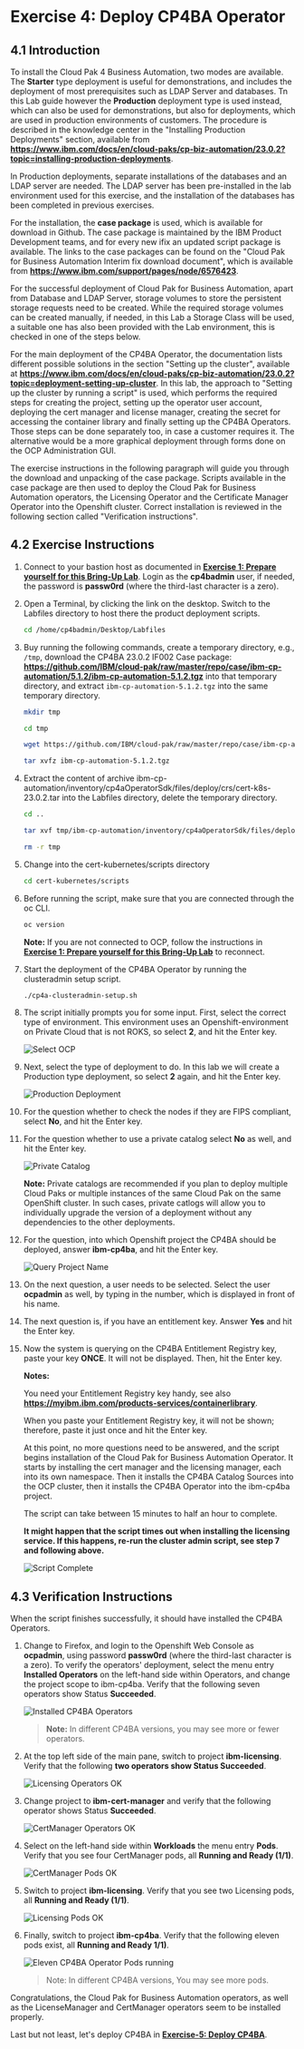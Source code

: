 # Exercise 4: Deploy CP4BA Operator

## 4.1 Introduction

To install the Cloud Pak 4 Business Automation, two modes are available. The **Starter** type deployment is useful for demonstrations, and includes the deployment of most prerequisites such as LDAP Server and databases. Tn this Lab guide however the **Production** deployment type is used instead, which can also be used for demonstrations, but also for deployments, which are used in production environments of customers. The procedure is described in the knowledge center in the "Installing Production Deployments" section, available from **https://www.ibm.com/docs/en/cloud-paks/cp-biz-automation/23.0.2?topic=installing-production-deployments**.

In Production deployments, separate installations of the databases and an LDAP server are needed. The LDAP server has been pre-installed in the lab environment used for this exercise, and the installation of the databases has been completed in previous exercises.

For the installation, the **case package** is used, which is available for download in Github. The case package is maintained by the IBM Product Development teams, and for every new ifix an updated script package is available. The links to the case packages can be found on the "Cloud Pak for Business Automation Interim fix download document", which is available from **https://www.ibm.com/support/pages/node/6576423**.

For the successful deployment of Cloud Pak for Business Automation, apart from Database and LDAP Server, storage volumes to store the persistent storage requests need to be created. While the required storage volumes can be created manually, if needed, in this Lab a Storage Class will be used, a suitable one has also been provided with the Lab environment, this is checked in one of the steps below.

For the main deployment of the CP4BA Operator, the documentation lists different possible solutions in the section "Setting up the cluster", available at **https://www.ibm.com/docs/en/cloud-paks/cp-biz-automation/23.0.2?topic=deployment-setting-up-cluster**. In this lab, the approach to "Setting up the cluster by running a script" is used, which performs the required steps for creating the project, setting up the operator user account, deploying the cert manager and license manager, creating the secret for accessing the container library and finally setting up the CP4BA Operators. Those steps can be done separately too, in case a customer requires it. The alternative would be a more graphical deployment through forms done on the OCP Administration GUI.

The exercise instructions in the following paragraph will guide you through the download and unpacking of the case package. Scripts available in the case package are then used to deploy the Cloud Pak for Business Automation operators, the Licensing Operator and the Certificate Manager Operator into the Openshift cluster. Correct installation is reviewed in the following section called "Verification instructions".

## 4.2 Exercise Instructions

1. Connect to your bastion host as documented in **[Exercise 1: Prepare yourself for this Bring-Up Lab](Exercise-1-Prepare.md#123-access-the-openshift-tech-zone-envrioment)**. Login as the **cp4badmin** user, if needed, the password is **passw0rd** (where the third-last character is a zero).
   
2. Open a Terminal, by clicking the link on the desktop. Switch to the Labfiles directory to host there the product deployment scripts.
   
   ```sh
   cd /home/cp4badmin/Desktop/Labfiles
   ```
   
3. Buy running the following commands, create a temporary directory, e.g., `/tmp`, download the CP4BA 23.0.2 IF002 Case package: **https://github.com/IBM/cloud-pak/raw/master/repo/case/ibm-cp-automation/5.1.2/ibm-cp-automation-5.1.2.tgz** into that temporary directory, and extract `ibm-cp-automation-5.1.2.tgz` into the same temporary directory.
   
   ```sh
   mkdir tmp
   ```
   
   ```sh
   cd tmp
   ```
   
   ```sh
   wget https://github.com/IBM/cloud-pak/raw/master/repo/case/ibm-cp-automation/5.1.2/ibm-cp-automation-5.1.2.tgz
   ```
   
   ```sh
   tar xvfz ibm-cp-automation-5.1.2.tgz
   ```
   
4. Extract the content of archive ibm-cp-automation/inventory/cp4aOperatorSdk/files/deploy/crs/cert-k8s-23.0.2.tar into the Labfiles directory, delete the temporary directory.
   
   ```sh
   cd ..
   ```
   
   ```sh
   tar xvf tmp/ibm-cp-automation/inventory/cp4aOperatorSdk/files/deploy/crs/cert-k8s-23.0.2.tar
   ```
   
   ```sh
   rm -r tmp
   ```
   
5. Change into the cert-kubernetes/scripts directory
   
   ```sh
   cd cert-kubernetes/scripts
   ```
   
6. Before running the script, make sure that you are connected through the oc CLI.
   
   ```sh
   oc version
   ```
   
   **Note:** If you are not connected to OCP, follow the instructions in **[Exercise 1: Prepare yourself for this Bring-Up Lab](Exercise-1-Prepare.md#123-access-the-openshift-tech-zone-envrioment)** to reconnect. 
   
7. Start the deployment of the CP4BA Operator by running the clusteradmin setup script.
   
   ```sh
   ./cp4a-clusteradmin-setup.sh
   ```
   
8. The script initially prompts you for some input. First, select the correct type of environment. This environment uses an Openshift-environment on Private Cloud that is not ROKS, so select **2**, and hit the Enter key.
   
   ![Select OCP](images/4.2-select-ocp.png)
   
9. Next, select the type of deployment to do. In this lab we will create a Production type deployment, so select **2** again, and hit the Enter key.
   
   ![Production Deployment](images/4.2-production.png)
   
10. For the question whether to check the nodes if they are FIPS compliant, select **No**, and hit the Enter key.
    
11. For the question whether to use a private catalog select **No** as well, and hit the Enter key.
    
    ![Private Catalog](images/4.2-privatecatalog.png)
    
    **Note:** Private catalogs are recommended if you plan to deploy multiple Cloud Paks or multiple instances of the same Cloud Pak on the same OpenShift cluster. In such cases, private catlogs will allow you to individually upgrade the version of a deployment without any dependencies to the other deployments.
    
13. For the question, into which Openshift project the CP4BA should be deployed, answer **ibm-cp4ba**, and hit the Enter key.
    
    ![Query Project Name](images/4.2-projectname.png)
    
14. On the next question, a user needs to be selected. Select the user **ocpadmin** as well, by typing in the number, which is displayed in front of his name.
    
15. The next question is, if you have an entitlement key. Answer **Yes** and hit the Enter key.
    
16. Now the system is querying on the CP4BA Entitlement Registry key, paste your key **ONCE**. It will not be displayed. Then, hit the Enter key.
    
    **Notes:**
    
    You need your Entitlement Registry key handy, see also **https://myibm.ibm.com/products-services/containerlibrary**.
    
    When you paste your Entitlement Registry key, it will not be shown; therefore, paste it just once and hit the Enter key.
    
    At this point, no more questions need to be answered, and the script begins installation of the Cloud Pak for Business Automation Operator. It starts by installing the cert manager and the licensing manager, each into its own namespace. Then it installs the CP4BA Catalog Sources into the OCP cluster, then it installs the CP4BA Operator into the ibm-cp4ba project.
    
    The script can take between 15 minutes to half an hour to complete.
    
    **It might happen that the script times out when installing the licensing service. If this happens, re-run the cluster admin script, see step 7 and following above.**
    
    ![Script Complete](images/4.2-scriptcomplete.png)

## 4.3 Verification Instructions

When the script finishes successfully, it should have installed the CP4BA Operators.

1. Change to Firefox, and login to the Openshift Web Console as **ocpadmin**, using password **passw0rd** (where the third-last character is a zero). To verify the operators' deployment, select the menu entry **Installed Operators** on the left-hand side within Operators, and change the project scope to ibm-cp4ba. Verify that the following seven operators show Status **Succeeded**.
   
   ![Installed CP4BA Operators](images/4.3-installedoperators.png)

   > **Note:** In different CP4BA versions, you may see more or fewer operators.
   
2. At the top left side of the main pane, switch to project **ibm-licensing**. Verify that the following **two operators show Status Succeeded**.
   
   ![Licensing Operators OK](images/4.3.-licensingoperatorsok.png)
	
3. Change project to **ibm-cert-manager** and verify that the following operator shows Status **Succeeded**.
   
   ![CertManager Operators OK](images/4.3.-certmanageroperatorsok.png)
   
4. Select on the left-hand side within **Workloads** the menu entry **Pods**. Verify that you see four CertManager pods, all **Running and Ready (1/1)**.
   
   ![CertManager Pods OK](images/4.3-certmanagerpodsok.png)
   
5. Switch to project **ibm-licensing**. Verify that you see two Licensing pods, all **Running and Ready (1/1)**.
   
   ![Licensing Pods OK](images/4.3-licensingpodsok.png)
   
6. Finally, switch to project **ibm-cp4ba**. Verify that the following eleven pods exist, all **Running and Ready 1/1)**.
   
   ![Eleven CP4BA Operator Pods running](images/4.3-elevencp4bapodsok.png)
   
   > Note: In different CP4BA versions, You may see more pods.

Congratulations, the Cloud Pak for Business Automation operators, as well as the LicenseManager and CertManager operators seem to be installed properly.

Last but not least, let's deploy CP4BA in **[Exercise-5: Deploy CP4BA](Exercise-5-Deploy-CP4BA.md)**.
